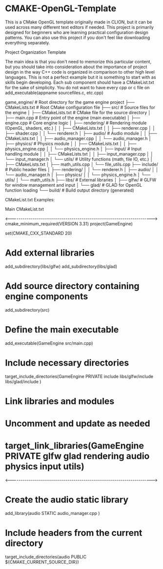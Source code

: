 # CMAKE-OpenGL-Template
This is a CMake OpenGL template originally made in CLION, but it can be used across many different text editors if needed. This project is primarily designed for beginners who are learning practical configuration design patterns. You can also use this project if you don't feel like downloading everything separately.


Project Organization Template

The main idea is that you don't need to memorize this particular content, but you should take into
consideration about the importance of project design in the way C++ code is organized in comparison to other
high level languages. This is not a perfect example but it is something to start with as skills begin developing.
Each sub component should have a CMakeList.txt for the sake of simplicity. You do not want to have every cpp or c
file on add_executable(appname sourcefiles.c, etc.cpp)

game_engine/                     # Root directory for the game engine project
├── CMakeLists.txt              # Root CMake configuration file
├── src/                        # Source files for the engine
│   ├── CMakeLists.txt          # CMake file for the source directory
│   ├── main.cpp                # Entry point of the engine (main executable)
│   ├── engine.cpp              # Core engine logic
│   ├── rendering/              # Rendering module (OpenGL, shaders, etc.)
│   │   ├── CMakeLists.txt
│   │   ├── renderer.cpp
│   │   ├── shader.cpp
│   │   └── renderer.h
│   ├── audio/                  # Audio module
│   │   ├── CMakeLists.txt
│   │   ├── audio_manager.cpp
│   │   └── audio_manager.h
│   ├── physics/                # Physics module
│   │   ├── CMakeLists.txt
│   │   ├── physics_engine.cpp
│   │   └── physics_engine.h
│   ├── input/                  # Input handling module
│   │   ├── CMakeLists.txt
│   │   ├── input_manager.cpp
│   │   └── input_manager.h
│   └── utils/                  # Utility functions (math, file IO, etc.)
│       ├── CMakeLists.txt
│       ├── math_utils.cpp
│       └── file_utils.cpp
├── include/                    # Public header files
│   ├── rendering/
│   │   └── renderer.h
│   ├── audio/
│   │   └── audio_manager.h
│   ├── physics/
│   │   └── physics_engine.h
│   └── utils/
│       └── math_utils.h
├── libs/                       # External libraries
│   ├── glfw/                   # GLFW for window management and input
│   └── glad/                   # GLAD for OpenGL function loading
└── build/                      # Build output directory (generated)

 CMakeList.txt Examples:

 Main CMakeList.txt

 <------------------------------------------------------------------------>
cmake_minimum_required(VERSION 3.31)
project(GameEngine)

set(CMAKE_CXX_STANDARD 20)

# Add external libraries
add_subdirectory(libs/glfw)
add_subdirectory(libs/glad)

# Add source directory containing engine components
add_subdirectory(src)

# Define the main executable
add_executable(GameEngine src/main.cpp)

# Include necessary directories
target_include_directories(GameEngine PRIVATE
    include
    libs/glfw/include
    libs/glad/include
)

# Link libraries and modules
# Uncomment and update as needed
# target_link_libraries(GameEngine PRIVATE glfw glad rendering audio physics input utils)
 <------------------------------------------------------------------------>
# Create the audio static library
add_library(audio STATIC
    audio_manager.cpp
)

# Include headers from the current directory
target_include_directories(audio PUBLIC ${CMAKE_CURRENT_SOURCE_DIR})
